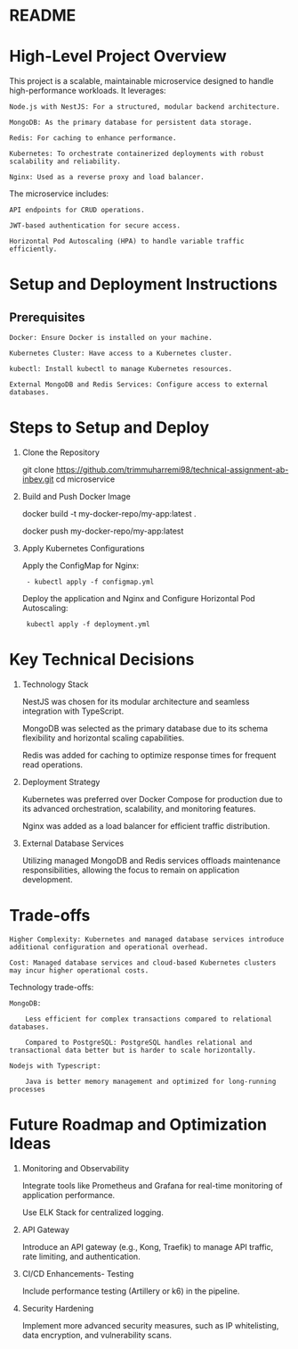 # README

# High-Level Project Overview

This project is a scalable, maintainable microservice designed to handle high-performance workloads. It leverages:

    Node.js with NestJS: For a structured, modular backend architecture.

    MongoDB: As the primary database for persistent data storage.

    Redis: For caching to enhance performance.

    Kubernetes: To orchestrate containerized deployments with robust scalability and reliability.

    Nginx: Used as a reverse proxy and load balancer.

The microservice includes:

    API endpoints for CRUD operations.

    JWT-based authentication for secure access.

    Horizontal Pod Autoscaling (HPA) to handle variable traffic efficiently.

# Setup and Deployment Instructions

## Prerequisites

    Docker: Ensure Docker is installed on your machine.

    Kubernetes Cluster: Have access to a Kubernetes cluster.

    kubectl: Install kubectl to manage Kubernetes resources.

    External MongoDB and Redis Services: Configure access to external databases.

# Steps to Setup and Deploy

1. Clone the Repository

    git clone https://github.com/trimmuharremi98/technical-assignment-ab-inbev.git
    cd microservice

2. Build and Push Docker Image

    docker build -t my-docker-repo/my-app:latest .

    docker push my-docker-repo/my-app:latest

3. Apply Kubernetes Configurations

    Apply the ConfigMap for Nginx:

        - kubectl apply -f configmap.yml

    Deploy the application and Nginx and Configure Horizontal Pod Autoscaling:

        kubectl apply -f deployment.yml


# Key Technical Decisions
1. Technology Stack

    NestJS was chosen for its modular architecture and seamless integration with TypeScript.

    MongoDB was selected as the primary database due to its schema flexibility and horizontal scaling capabilities.

    Redis was added for caching to optimize response times for frequent read operations.

2. Deployment Strategy

    Kubernetes was preferred over Docker Compose for production due to its advanced orchestration, scalability, and monitoring features.

    Nginx was added as a load balancer for efficient traffic distribution.

3. External Database Services

    Utilizing managed MongoDB and Redis services offloads maintenance responsibilities, allowing the focus to remain on application development.


# Trade-offs

    Higher Complexity: Kubernetes and managed database services introduce additional configuration and operational overhead.

    Cost: Managed database services and cloud-based Kubernetes clusters may incur higher operational costs.

Technology trade-offs:

    MongoDB:

        Less efficient for complex transactions compared to relational databases.

        Compared to PostgreSQL: PostgreSQL handles relational and transactional data better but is harder to scale horizontally.

    Nodejs with Typescript:

        Java is better memory management and optimized for long-running processes



# Future Roadmap and Optimization Ideas

1. Monitoring and Observability

    Integrate tools like Prometheus and Grafana for real-time monitoring of application performance.

    Use ELK Stack for centralized logging.

2. API Gateway

    Introduce an API gateway (e.g., Kong, Traefik) to manage API traffic, rate limiting, and authentication.

3. CI/CD Enhancements- Testing

    Include performance testing (Artillery or k6) in the pipeline.

6. Security Hardening

    Implement more advanced security measures, such as IP whitelisting, data encryption, and vulnerability scans.



